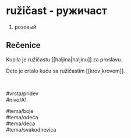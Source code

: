 # ružičast - ружичаст

1. розовый

## Rečenice

Kupila je ružičastu [[haljina|haljinu]] za proslavu.

Dete je crtalo kuću sa ružičastim [[krov|krovom]].

<br>

#vrsta/pridev  
#nivo/A1  

#tema/boje  
#tema/odeća  
#tema/deca  
#tema/svakodnevica  
